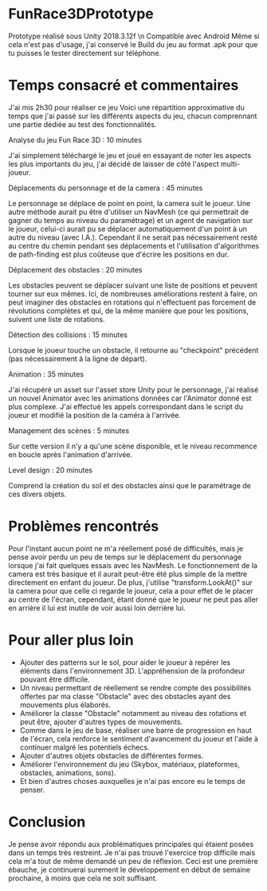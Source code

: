 # FunRace3DPrototype

Prototype réalisé sous Unity 2018.3.12f \n
Compatible avec Android
Même si cela n'est pas d'usage, j'ai conservé le Build du jeu au format .apk pour que tu puisses le tester directement sur téléphone.

# Temps consacré et commentaires

J'ai mis 2h30 pour réaliser ce jeu
Voici une répartition approximative du temps que j'ai passé sur les différents aspects du jeu, chacun comprennant une partie dédiée au test des fonctionnalités.

Analyse du jeu Fun Race 3D : 10 minutes

J'ai simplement téléchargé le jeu et joué en essayant de noter les aspects les plus importants du jeu, j'ai décidé de laisser de côté l'aspect multi-joueur.

Déplacements du personnage et de la camera : 45 minutes

Le personnage se déplace de point en point, la camera suit le joueur.
Une autre méthode aurait pu être d'utiliser un NavMesh (ce qui permettrait de gagner du temps au niveau du paramétrage) et un agent de navigation sur le joueur, celui-ci aurait pu se déplacer automatiquement d'un point à un autre du niveau (avec I.A.). Cependant il ne serait pas nécessairement resté au centre du chemin pendant ses déplacements et l'utilisation d'algorithmes de path-finding est plus coûteuse que d'écrire les positions en dur.

Déplacement des obstacles : 20 minutes

Les obstacles peuvent se déplacer suivant une liste de positions et peuvent tourner sur eux mêmes.
Ici, de nombreuses améliorations restent à faire, on peut imaginer des obstacles en rotations qui n'effectuent pas forcement de révolutions complètes et qui, de la même manière que pour les positions, suivent une liste de rotations.

Détection des collisions : 15 minutes

Lorsque le joueur touche un obstacle, il retourne au "checkpoint" précédent (pas nécessairement à la ligne de départ).

Animation : 35 minutes

J'ai récupéré un asset sur l'asset store Unity pour le personnage, j'ai réalisé un nouvel Animator avec les animations données car l'Animator donné est plus complexe. J'ai effectué les appels correspondant dans le script du joueur et modifié la position de la caméra à l'arrivée.

Management des scènes : 5 minutes

Sur cette version il n'y a qu'une scène disponible, et le niveau recommence en boucle après l'animation d'arrivée.

Level design : 20 minutes

Comprend la création du sol et des obstacles ainsi que le paramétrage de ces divers objets.

# Problèmes rencontrés

Pour l'instant aucun point ne m'a réellement posé de difficultés, mais je pense avoir perdu un peu de temps sur le déplacement du personnage lorsque j'ai fait quelques essais avec les NavMesh.
Le fonctionnement de la camera est très basique et il aurait peut-être été plus simple de la mettre directement en enfant du joueur. De plus, j'utilise "transform.LookAt()" sur la camera pour que celle ci regarde le joueur, cela a pour effet de le placer au centre de l'écran, cependant, étant donné que le joueur ne peut pas aller en arrière il lui est inutile de voir aussi loin derrière lui.

# Pour aller plus loin

- Ajouter des patterns sur le sol, pour aider le joueur à repérer les éléments dans l'environnement 3D. L'appréhension de la profondeur pouvant être difficile.
- Un niveau permettant de réellement se rendre compte des possibilités offertes par ma classe "Obstacle" avec des obstacles ayant des mouvements plus élaborés.
- Améliorer la classe "Obstacle" notamment au niveau des rotations et peut être, ajouter d'autres types de mouvements.
- Comme dans le jeu de base, réaliser une barre de progression en haut de l'écran, cela renforce le sentiment d'avancement du joueur et l'aide à continuer malgré les potentiels échecs.
- Ajouter d'autres objets obstacles de différentes formes.
- Améliorer l'environnement du jeu (Skybox, matériaux, plateformes, obstacles, animations, sons).
- Et bien d'autres choses auxquelles je n'ai pas encore eu le temps de penser.

# Conclusion
Je pense avoir répondu aux problématiques principales qui étaient posées dans un temps très restreint. Je n'ai pas trouvé l'exercice trop difficile mais cela m'a tout de même demandé un peu de réflexion. 
Ceci est une première ébauche, je continuerai surement le développement en début de semaine prochaine, à moins que cela ne soit suffisant.
